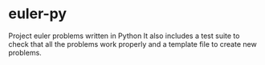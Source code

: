 # euler-py
Project euler problems written in Python
It also includes a test suite to check that all the problems work properly and a template file to create new problems.
